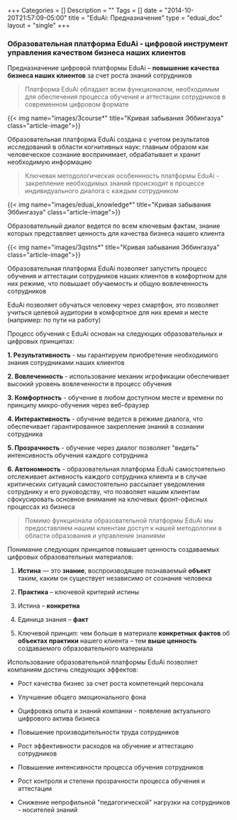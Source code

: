 +++
Categories = []
Description = ""
Tags = []
date = "2014-10-20T21:57:09-05:00"
title = "EduAi: Предназначение"
type = "eduai_doc"
layout = "single"
+++
### Образовательная платформа EduAi - цифровой инструмент управления качеством бизнеса наших клиентов
Предназначение цифровой платформы EduAi – <b>повышение качества бизнеса наших клиентов</b> за счет роста знаний сотрудников

<blockquote>Платформа EduAi обладает всем функционалом, необходимым для обеспечения процесса обучения и аттестации сотрудников в современном цифровом формате</blockquote>

{{< img name="images/3course*" title="Кривая забывания Эббингазуа" class="article-image">}}

Образовательная платформа EduAi создана с учетом  результатов исследований в области когнитивных наук: главным образом как человеческое сознание воспринимает, обрабатывает и хранит необходимую информацию

<blockquote>Ключевая методологическая особеннность платформы EduAi - закрепление необходимых знаний происходит в процессе индивидуального диалога с каждым сотрудником</blockquote>

{{< img name="images/eduai_knowledge*" title="Кривая забывания Эббингазуа" class="article-image">}}

Образовательный диалог ведется по всем ключевым фактам, знание которых представляет ценность для качества бизнеса нашего клиента

{{< img name="images/3qstns*" title="Кривая забывания Эббингазуа" class="article-image">}}

Образовательная платформа EduAi позволяет запустить процесс обучения и аттестации сотрудников наших клиентов в комфортном для них режиме, что повышает обучаемость и общую вовлеченность сотрудников

EduAi позволяет обучаться человеку через смартфон, это позволяет учиться целевой аудитории в комфортное для них время и месте (например: по пути на работу)

Процесс обучения с EduAi основан на следующих образовательных и цифровых принципах:

<b>1. Результативность</b> - мы гарантируем приобретение необходимого знания сотрудниками наших клиентов

<b>2. Вовлеченность</b> - использование механик игрофикации обеспечивает высокий уровень вовлеченности в процесс обучения

<b>3. Комфортность</b> - обучение в любом доступном месте и времени по принципу микро-обучения через веб-браузер

<b>4. Интерактивность</b> - обучение ведется в режиме диалога, что обеспечивает гарантированное закрепление знаний в сознании сотрудника

<b>5. Прозрачность</b> - обучение через диалог позволяет "видеть" интенсивность обучения каждого сотрудника

<b>6. Автономность</b> - образовательная платформа EduAi самостоятельно отслеживает активность каждого сотрудника клиента и в случае критических ситуаций самостоятельно рассылает уведомления сотруднику и его руководству, что позволяет нашим 
клиентам сфокусировать основное внимание на ключевых фронт-офисных процессах из бизнеса	

<blockquote>Помимо функционала образовательной платформы EduAi мы предоставляем нашим клиентам доступ к нашей методологии в области образования и управления знаниями</blockquote>

Понимание следующих принципов повышает ценность создаваемых цифровых образовательных материалов:

1. <b>Истина</b> — это <b>знание</b>, воспроизводящее познаваемый <b>объект</b> таким, каким он существует независимо от сознания человека

2. <b>Практика</b> – ключевой критерий истины

3. Истина – <b>конкретна</b>

4. Единица знания – <b>факт</b>

5. Ключевой принцип: чем больше в материале <b>конкретных фактов</b> об <b>объектах практики</b> нашего клиента – тем <b>выше ценность</b> создаваемого образовательного материала

Использование образовательной платформы EduAi позволяет компаниям достичь следующих эффектов:

- Рост качества бизнес за счет роста компетенций персонала

- Улучшение общего эмоционального фона

- Оцифровка опыта и знаний компании - появление актуального цифрового актива бизнеса

- Повышение производительности труда сотрудников

- Рост эффективности расходов на обучение и аттестацию сотрудников

- Повышение интенсивности процесса обучения сотрудников

- Рост контроля и степени прозрачности процесса обучения и аттестации

- Снижение непрофильной "педагогической" нагрузки на сотрудников - носителей знаний

